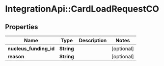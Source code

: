 # IntegrationApi::CardLoadRequestCO

## Properties
Name | Type | Description | Notes
------------ | ------------- | ------------- | -------------
**nucleus_funding_id** | **String** |  | [optional] 
**reason** | **String** |  | [optional] 


